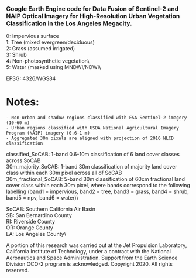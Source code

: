 ### Google Earth Engine code for Data Fusion of Sentinel-2 and NAIP Optical Imagery for High-Resolution Urban Vegetation Classification in the Los Angeles Megacity. 

0: Impervious surface\
1: Tree (mixed evergreen/deciduous)\
2: Grass (assumed irrigated)\
3: Shrub\
4: Non-photosynthetic vegetation\	
5: Water (masked using MNDWI/NDWI\

EPSG: 4326/WGS84 

# Notes: 
	- Non-urban and shadow regions classified with ESA Sentinel-2 imagery (10-60 m)
	- Urban regions classified with USDA National Agricultural Imagery Program (NAIP) imagery (0.6-1 m)
	- Aggregated 30m pixels are aligned with projection of 2016 NLCD classification 

classified_SoCAB: 1-band 0.6-10m classification of 6 land cover classes across SoCAB\
30m_majority_SoCAB: 1-band 30m classification of majority land cover class within each 30m pixel across all of SoCAB\
30m_fractional_SoCAB: 5-band 30m classification of 60cm fractional land cover class within each 30m pixel, where bands correspond to the following labelling (band1 = impervious, band2 = tree, band3 = grass, band4 = shrub, band5 = npv, band6 = water)\

SoCAB: Southern California Air Basin\
SB: San Bernardino County\
RI: Riverside County\
OR: Orange County\
LA: Los Angeles County\

A portion of this research was carried out at the Jet Propulsion Laboratory, California Institute of Technology, under a contract with the National Aeronautics and Space Administration. Support from the Earth Science Division OCO-2 program is acknowledged. Copyright 2020. All rights reserved.
